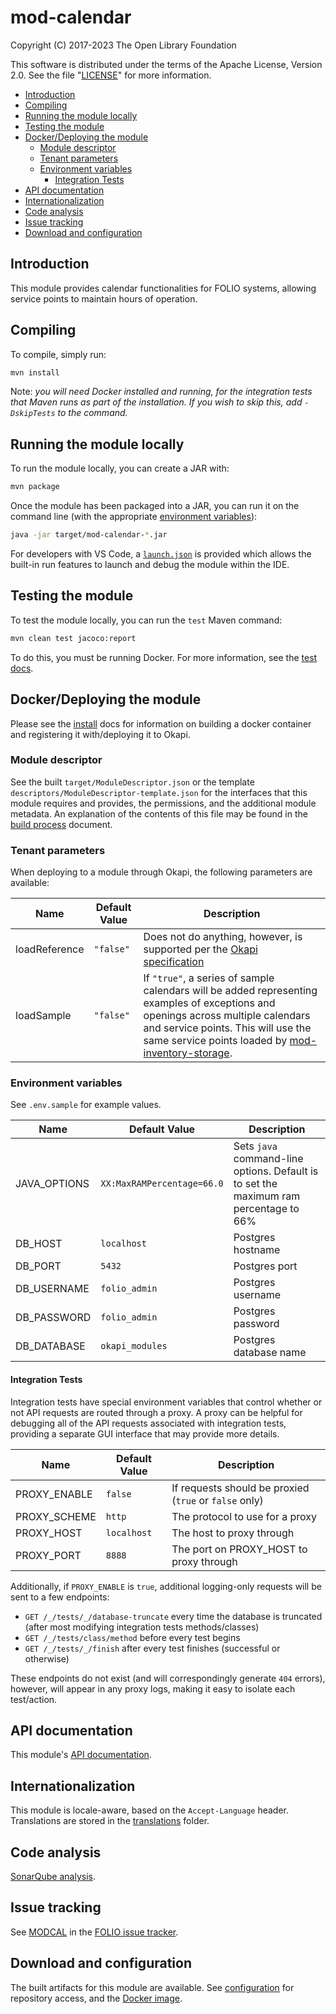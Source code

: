 # mod-calendar

Copyright (C) 2017-2023 The Open Library Foundation

This software is distributed under the terms of the Apache License, Version 2.0. See the file
"[LICENSE](LICENSE)" for more information.

- [Introduction](#introduction)
- [Compiling](#compiling)
- [Running the module locally](#running-the-module-locally)
- [Testing the module](#testing-the-module)
- [Docker/Deploying the module](#dockerdeploying-the-module)
  - [Module descriptor](#module-descriptor)
  - [Tenant parameters](#tenant-parameters)
  - [Environment variables](#environment-variables)
    - [Integration Tests](#integration-tests)
- [API documentation](#api-documentation)
- [Internationalization](#internationalization)
- [Code analysis](#code-analysis)
- [Issue tracking](#issue-tracking)
- [Download and configuration](#download-and-configuration)

## Introduction

This module provides calendar functionalities for FOLIO systems, allowing service points to maintain
hours of operation.

## Compiling

To compile, simply run:

```sh
mvn install
```

Note: _you will need Docker installed and running, for the integration tests that Maven runs as part
of the installation. If you wish to skip this, add `-DskipTests` to the command._

## Running the module locally

To run the module locally, you can create a JAR with:

```sh
mvn package
```

Once the module has been packaged into a JAR, you can run it on the command line (with the
appropriate [environment variables](#environment-variables)):

```sh
java -jar target/mod-calendar-*.jar
```

For developers with VS Code, a [`launch.json`](.vscode/launch.json) is provided which allows the
built-in run features to launch and debug the module within the IDE.

## Testing the module

To test the module locally, you can run the `test` Maven command:

```sh
mvn clean test jacoco:report
```

To do this, you must be running Docker. For more information, see the [test docs](docs/testing.md).

## Docker/Deploying the module

Please see the [install](docs/install.md) docs for information on building a docker container and
registering it with/deploying it to Okapi.

### Module descriptor

See the built `target/ModuleDescriptor.json` or the template
`descriptors/ModuleDescriptor-template.json` for the interfaces that this module requires and
provides, the permissions, and the additional module metadata. An explanation of the contents of
this file may be found in the [build process](docs/build-process.md) document.

### Tenant parameters

When deploying to a module through Okapi, the following parameters are available:

| Name          | Default Value | Description                                                                                                                                                                                                                                                                                                                   |
| ------------- | ------------- | ----------------------------------------------------------------------------------------------------------------------------------------------------------------------------------------------------------------------------------------------------------------------------------------------------------------------------- |
| loadReference | `"false"`     | Does not do anything, however, is supported per the [Okapi specification](https://github.com/folio-org/okapi/blob/master/doc/guide.md)                                                                                                                                                                                        |
| loadSample    | `"false"`     | If `"true"`, a series of sample calendars will be added representing examples of exceptions and openings across multiple calendars and service points. This will use the same service points loaded by [mod-inventory-storage](https://github.com/folio-org/mod-inventory-storage/tree/master/reference-data/service-points). |

### Environment variables

See `.env.sample` for example values.

| Name         | Default Value              | Description                                                                           |
| ------------ | -------------------------- | ------------------------------------------------------------------------------------- |
| JAVA_OPTIONS | `XX:MaxRAMPercentage=66.0` | Sets `java` command-line options. Default is to set the maximum ram percentage to 66% |
| DB_HOST      | `localhost`                | Postgres hostname                                                                     |
| DB_PORT      | `5432`                     | Postgres port                                                                         |
| DB_USERNAME  | `folio_admin`              | Postgres username                                                                     |
| DB_PASSWORD  | `folio_admin`              | Postgres password                                                                     |
| DB_DATABASE  | `okapi_modules`            | Postgres database name                                                                |

#### Integration Tests

Integration tests have special environment variables that control whether or not API requests are
routed through a proxy. A proxy can be helpful for debugging all of the API requests associated with
integration tests, providing a separate GUI interface that may provide more details.

| Name         | Default Value | Description                                            |
| ------------ | ------------- | ------------------------------------------------------ |
| PROXY_ENABLE | `false`       | If requests should be proxied (`true` or `false` only) |
| PROXY_SCHEME | `http`        | The protocol to use for a proxy                        |
| PROXY_HOST   | `localhost`   | The host to proxy through                              |
| PROXY_PORT   | `8888`        | The port on PROXY_HOST to proxy through                |

Additionally, if `PROXY_ENABLE` is `true`, additional logging-only requests will be sent to a few
endpoints:

- `GET /_/tests/_/database-truncate` every time the database is truncated (after most modifying
  integration tests methods/classes)
- `GET /_/tests/class/method` before every test begins
- `GET /_/tests/_/finish` after every test finishes (successful or otherwise)

These endpoints do not exist (and will correspondingly generate `404` errors), however, will appear
in any proxy logs, making it easy to isolate each test/action.

## API documentation

This module's [API documentation](https://dev.folio.org/reference/api/#mod-calendar).

## Internationalization

This module is locale-aware, based on the `Accept-Language` header. Translations are stored in the
[translations](translations/mod-calendar/) folder.

## Code analysis

[SonarQube analysis](https://sonarcloud.io/dashboard?id=org.folio%3Amod-calendar).

## Issue tracking

See [MODCAL](https://issues.folio.org/projects/MODCAL) in the
[FOLIO issue tracker](https://issues.folio.org/).

## Download and configuration

The built artifacts for this module are available. See
[configuration](https://dev.folio.org/download/artifacts) for repository access, and the
[Docker image](https://hub.docker.com/r/folioorg/mod-calendar/).
